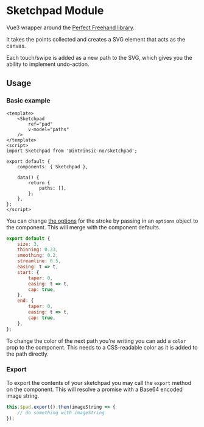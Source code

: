 # Sketchpad Module

Vue3 wrapper around the [Perfect Freehand library](https://github.com/steveruizok/perfect-freehand).

It takes the points collected and creates a SVG element that acts as the canvas.

Each touch/swipe is added as a new path to the SVG, which gives you the ability to implement undo-action.

## Usage

### Basic example

```vue
<template>
    <Sketchpad
        ref="pad"
        v-model="paths"
    />
</template>
<script>
import Sketchpad from '@intrinsic-no/sketchpad';

export default {
    components: { Sketchpad },

    data() {
        return {
            paths: [],
        };
    },
};
</script>
```

You can change [the options](https://github.com/steveruizok/perfect-freehand#options) for the stroke by passing in
an `options` object to the component. This will merge with the component defaults.

```js
export default {
    size: 3,
    thinning: 0.33,
    smoothing: 0.2,
    streamline: 0.5,
    easing: t => t,
    start: {
        taper: 0,
        easing: t => t,
        cap: true,
    },
    end: {
        taper: 0,
        easing: t => t,
        cap: true,
    },
};
```

To change the color of the next path you're writing you can add a `color` prop to the component. This needs to a
CSS-readable color as it is added to the path directly.

### Export

To export the contents of your sketchpad you may call the `export` method on the component. This will resolve a promise
with a Base64 encoded image string.

```js
this.$pad.export().then(imageString => {
    // do something with imageString
});
```
